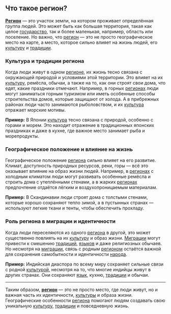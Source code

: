 ## Что такое регион?

**[Регион](region.md)** — это участок земли, на котором проживает определённая группа людей. Это может быть как большая территория, такая как целое [государство](state.md), так и более маленькая, например, область или поселение. Но важно, что [регион](region.md) — это не просто географическое место на карте, а место, которое сильно влияет на жизнь людей, его [культуру](culture.md) и [традиции](tradition.md).

### Культура и традиции региона

Когда люди живут в одном [регионе](region.md), их жизнь тесно связана с окружающей природой и условиями этой территории. Это влияет на их [культуру](culture.md), ремёсла, обычаи, а также на то, как они строят свои дома, что едят, какие праздники отмечают. Например, в горных [регионах](region.md) люди могут заниматься горным туризмом или иметь особенные способы строительства домов, которые защищают от холода. А в прибрежных районах люди часто занимаются рыболовством, и их [культура](culture.md) отражает морские мотивы.

**Пример:** В Японии [культура](culture.md) тесно связана с природой, особенно с горами и морем. Это находит отражение в традиционных японских праздниках и даже в кухне, где важное место занимает рыба и морепродукты.

### Географическое положение и влияние на жизнь

Географическое положение [региона](region.md) сильно влияет на его развитие. Климат, доступность природных ресурсов, реки, горы — всё это оказывает влияние на образ жизни людей. Например, в [регионах](region.md) с холодным климатом люди могут развивать особенные ремёсла и строить дома с утеплёнными стенами, а в жарких [регионах](region.md) предпочтение отдаётся лёгким и воздухопроницаемым материалам.

**Пример:** В Скандинавии люди строят дома с толстыми стенами, которые хорошо сохраняют тепло зимой, а в пустынных странах — используют легкие ткани и тенты, чтобы обеспечить прохладу.

### Роль региона в миграции и идентичности

Когда люди переселяются из одного [региона](region.md) в другой, это может существенно повлиять на их [культуру](culture.md) и образ жизни. [Миграции](migrations.md) могут привести к смешению [традиций](tradition.md), [языков](language.md) и даже религиозных обычаев. Но несмотря на [миграции](migrations.md), связь с родным [регионом](region.md) остаётся важной для сохранения самобытности и идентичности [народа](people.md).

**Пример:** Индийская диаспора по всему миру сохраняет сильные связи с родной [культурой](culture.md), несмотря на то, что многие индийцы живут в других странах. Они сохраняют [язык](language.md), кухню, [традиции](tradition.md) и обычаи.

---

Таким образом, **[регион](region.md)** — это не просто место, где люди живут, но и важная часть их идентичности, [культуры](culture.md) и образа жизни. Географические особенности [региона](region.md) помогают людям создавать свою уникальную [культуру](culture.md), [традиции](tradition.md) и повседневную жизнь.

